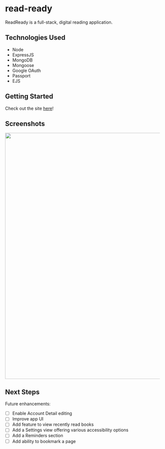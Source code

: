 # read-ready

ReadReady is a full-stack, digital reading application.

## Technologies Used

- Node
- ExpressJS
- MongoDB
- Mongoose
- Google OAuth
- Passport
- EJS

## Getting Started

Check out the site [here](https://read-ready-app-b158d51fb48d.herokuapp.com/)!

## Screenshots

 <p>
<img src="./images/screenshots/wireframe.png" width="800">
</p>

<!-- <p>
<img src="./images/screenshots/cards-dealt.png" width="800">
</p> -->

## Next Steps

Future enhancements:

- [ ] Enable Account Detail editing
- [ ] Improve app UI
- [ ] Add feature to view recently read books
- [ ] Add a Settings view offering various accessibility options
- [ ] Add a Reminders section
- [ ] Add ability to bookmark a page
